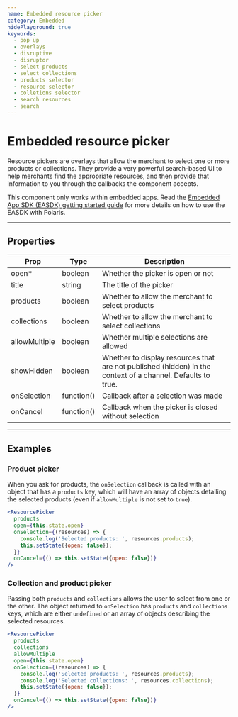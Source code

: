 ```yaml
---
name: Embedded resource picker
category: Embedded
hidePlayground: true
keywords:
  - pop up
  - overlays
  - disruptive
  - disruptor
  - select products
  - select collections
  - products selector
  - resource selector
  - colletions selector
  - search resources
  - search
---
```


# Embedded resource picker
Resource pickers are overlays that allow the merchant to select one or more products or collections. They provide a very powerful search-based UI to help merchants find the appropriate resources, and then provide that information to you through the callbacks the component accepts.

This component only works within embedded apps. Read the [Embedded App SDK (EASDK) getting started guide](https://github.com/Shopify/polaris/blob/master/documentation/Embedded%20apps.md) for more details on how to use the EASDK with Polaris.

---

## Properties

| Prop | Type | Description |
| ---- | ---- | ----------- |
| open* | boolean | Whether the picker is open or not |
| title | string | The title of the picker |
| products | boolean | Whether to allow the merchant to select products |
| collections | boolean | Whether to allow the merchant to select collections |
| allowMultiple | boolean | Whether multiple selections are allowed |
| showHidden | boolean | Whether to display resources that are not published (hidden) in the context of a channel. Defaults to true. |
| onSelection | function() | Callback after a selection was made |
| onCancel | function() | Callback when the picker is closed without selection |

---

## Examples

### Product picker

When you ask for products, the `onSelection` callback is called with an object that has a `products` key, which will have an array of objects detailing the selected products (even if `allowMultiple` is not set to `true`).

```jsx
<ResourcePicker
  products
  open={this.state.open}
  onSelection={(resources) => {
    console.log('Selected products: ', resources.products);
    this.setState({open: false});
  }}
  onCancel={() => this.setState({open: false})}
/>
```

### Collection and product picker

Passing both `products` and `collections` allows the user to select from one or the other. The object returned to `onSelection` has `products` and `collections` keys, which are either `undefined` or an array of objects describing the selected resources.

```jsx
<ResourcePicker
  products
  collections
  allowMultiple
  open={this.state.open}
  onSelection={(resources) => {
    console.log('Selected products: ', resources.products);
    console.log('Selected collections: ', resources.collections);
    this.setState({open: false});
  }}
  onCancel={() => this.setState({open: false})}
/>
```
